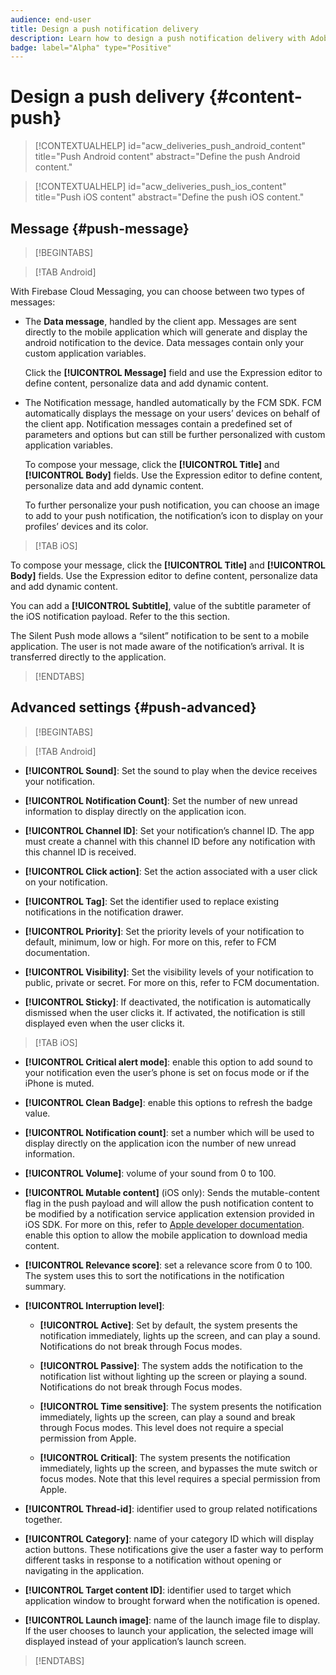 ```yaml
---
audience: end-user
title: Design a push notification delivery
description: Learn how to design a push notification delivery with Adobe Campaign Web
badge: label="Alpha" type="Positive"
---
```

# Design a push delivery {#content-push}

>[!CONTEXTUALHELP]
>id="acw_deliveries_push_android_content"
>title="Push Android content"
>abstract="Define the push Android content."

>[!CONTEXTUALHELP]
>id="acw_deliveries_push_ios_content"
>title="Push iOS content"
>abstract="Define the push iOS content."

## Message {#push-message}

>[!BEGINTABS]

>[!TAB Android]

With Firebase Cloud Messaging, you can choose between two types of messages:

* The **Data message**, handled by the client app. Messages are sent directly to the mobile application which will generate and display the android notification to the device. Data messages contain only your custom application variables.
    
    Click the **[!UICONTROL Message]** field and use the Expression editor to define content, personalize data and add dynamic content.

* The Notification message, handled automatically by the FCM SDK. FCM automatically displays the message on your users’ devices on behalf of the client app. Notification messages contain a predefined set of parameters and options but can still be further personalized with custom application variables.

    To compose your message, click the **[!UICONTROL Title]** and **[!UICONTROL Body]** fields. Use the Expression editor to define content, personalize data and add dynamic content.
    
    To further personalize your push notification, you can choose an image to add to your push notification, the notification’s icon to display on your profiles’ devices and its color.

>[!TAB iOS]

To compose your message, click the **[!UICONTROL Title]** and **[!UICONTROL Body]** fields. Use the Expression editor to define content, personalize data and add dynamic content.

You can add a **[!UICONTROL Subtitle]**, value of the subtitle parameter of the iOS notification payload. Refer to the this section.

The Silent Push mode allows a “silent” notification to be sent to a mobile application. The user is not made aware of the notification’s arrival. It is transferred directly to the application.

>[!ENDTABS]

## Advanced settings {#push-advanced}

>[!BEGINTABS]

>[!TAB Android]

* **[!UICONTROL Sound]**: Set the sound to play when the device receives your notification.

* **[!UICONTROL Notification Count]**: Set the number of new unread information to display directly on the application icon.

* **[!UICONTROL Channel ID]**: Set your notification’s channel ID. The app must create a channel with this channel ID before any notification with this channel ID is received.

* **[!UICONTROL Click action]**: Set the action associated with a user click on your notification.

* **[!UICONTROL Tag]**: Set the identifier used to replace existing notifications in the notification drawer.

* **[!UICONTROL Priority]**: Set the priority levels of your notification to default, minimum, low or high. For more on this, refer to FCM documentation.

* **[!UICONTROL Visibility]**: Set the visibility levels of your notification to public, private or secret. For more on this, refer to FCM documentation.

* **[!UICONTROL Sticky]**: If deactivated, the notification is automatically dismissed when the user clicks it. If activated, the notification is still displayed even when the user clicks it.

>[!TAB iOS]

* **[!UICONTROL Critical alert mode]**: enable this option to add sound to your notification even the user’s phone is set on focus mode or if the iPhone is muted.

* **[!UICONTROL Clean Badge]**: enable this options to refresh the badge value.

* **[!UICONTROL Notification count]**: set a number which will be used to display directly on the application icon the number of new unread information.

* **[!UICONTROL Volume]**: volume of your sound from 0 to 100.

* **[!UICONTROL Mutable content]** (iOS only): Sends the mutable-content flag in the push payload and will allow the push notification content to be modified by a notification service application extension provided in iOS SDK. For more on this, refer to [Apple developer documentation](https://developer.apple.com/library/content/documentation/NetworkingInternet/Conceptual/RemoteNotificationsPG/ModifyingNotifications.html). enable this option to allow the mobile application to download media content.

* **[!UICONTROL Relevance score]**: set a relevance score from 0 to 100. The system uses this to sort the notifications in the notification summary.

* **[!UICONTROL Interruption level]**:

    * **[!UICONTROL Active]**: Set by default, the system presents the notification immediately, lights up the screen, and can play a sound. Notifications do not break through Focus modes.

    * **[!UICONTROL Passive]**: The system adds the notification to the notification list without lighting up the screen or playing a sound. Notifications do not break through Focus modes.

    * **[!UICONTROL Time sensitive]**: The system presents the notification immediately, lights up the screen, can play a sound and break through Focus modes. This level does not require a special permission from Apple.

    * **[!UICONTROL Critical]**: The system presents the notification immediately, lights up the screen, and bypasses the mute switch or focus modes. Note that this level requires a special permission from Apple.

* **[!UICONTROL Thread-id]**: identifier used to group related notifications together.

* **[!UICONTROL Category]**: name of your category ID which will display action buttons. These notifications give the user a faster way to perform different tasks in response to a notification without opening or navigating in the application.

* **[!UICONTROL Target content ID]**: identifier used to target which application window to brought forward when the notification is opened.

* **[!UICONTROL Launch image]**: name of the launch image file to display. If the user chooses to launch your application, the selected image will displayed instead of your application’s launch screen.

>[!ENDTABS]

<!--Sounds must be included in the application and defined when the service is created. Refer to this section.-->



